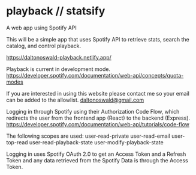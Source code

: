 # playback // statsify

A web app using Spotify API

This will be a simple app that uses Spotify API to retrieve stats, search the catalog, and control playback.

https://daltonoswald-playback.netlify.app/

Playback is current in development mode.
https://developer.spotify.com/documentation/web-api/concepts/quota-modes

If you are interested in using this website please contact me so your email can be added to the allowlist.
daltonoswald@gmail.com

Logging in through Spotify using their Authorization Code Flow, which redirects the user from the frontend app (React) to the backend (Express).
https://developer.spotify.com/documentation/web-api/tutorials/code-flow

The following scopes are used:
user-read-private
user-read-email
user-top-read
user-read-playback-state
user-modify-playback-state

Logging in uses Spotify OAuth 2.0 to get an Access Token and a Refresh Token and any data retrieved from the Spotify Data is through the Access Token.
